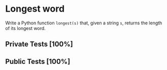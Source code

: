 # Longest word

Write a Python function `longest(s)` that, given a string `s`, returns the length of its longest word.



## Private Tests [100%]

## Public Tests [100%]

